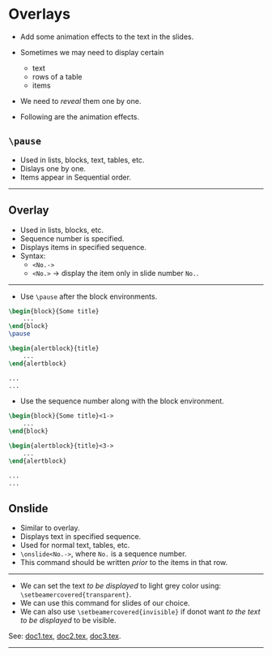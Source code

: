 # Overlays

* Add some animation effects to the text in the slides.

* Sometimes we may need to display certain
	* text
	* rows of a table
	* items
* We need to <em>reveal</em> them one by one.

* Following are the animation effects.

## `\pause`

* Used in lists, blocks, text, tables, etc.
* Dislays one by one.
* Items appear in Sequential order.

---

## Overlay

* Used in lists, blocks, etc.
* Sequence number is specified.
* Displays items in specified sequence.
* Syntax:
	* `<No.->`
	* `<No.>` $\rightarrow$ display the item only in slide number `No.`.

---

* Use `\pause` after the block environments.
```tex
\begin{block}{Some title}
	...
\end{block}
\pause

\begin{alertblock}{title}
	...
\end{alertblock}

...
...
```

* Use the sequence number along with the block environment.
```tex
\begin{block}{Some title}<1->
	...
\end{block}

\begin{alertblock}{title}<3->
	...
\end{alertblock}

...
...
```

## Onslide

* Similar to overlay.
* Displays text in specified sequence.
* Used for normal text, tables, etc.
* `\onslide<No.->`, where `No.` is a sequence number.
* This command should be written <em>prior</em> to the items in that row.

---

* We can set the text <em>to be displayed</em> to light grey color using: `\setbeamercovered{transparent}`.
* We can use this command for slides of our choice.
* We can also use `\setbeamercovered{invisible}` if donot want <em>to the text to be displayed</em> to be visible.

See: [doc1.tex](https://github.com/0x50-0x42/latex/blob/LaTeX/Topic6/session3/doc1.tex), [doc2.tex](https://github.com/0x50-0x42/latex/blob/LaTeX/Topic6/session3/doc2.tex), [doc3.tex](https://github.com/0x50-0x42/latex/blob/LaTeX/Topic6/session3/doc3.tex).

---
